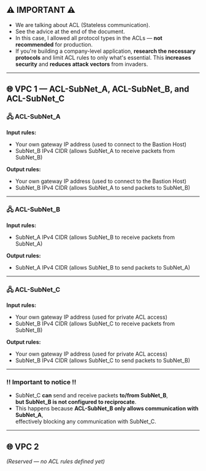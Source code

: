 ## ⚠️ IMPORTANT ⚠️  
- We are talking about ACL (Stateless communication).  
- See the advice at the end of the document.  
- In this case, I allowed all protocol types in the ACLs — **not recommended** for production.  
- If you're building a company-level application, **research the necessary protocols** and limit ACL rules to only what's essential. This **increases security** and **reduces attack vectors** from invaders.

---

## 🌐 VPC 1 — ACL-SubNet_A, ACL-SubNet_B, and ACL-SubNet_C

### 🖧 ACL-SubNet_A

**Input rules:**
- Your own gateway IP address (used to connect to the Bastion Host)  
- SubNet_B IPv4 CIDR (allows SubNet_A to receive packets from SubNet_B)

**Output rules:**
- Your own gateway IP address (used to connect to the Bastion Host)  
- SubNet_B IPv4 CIDR (allows SubNet_A to send packets to SubNet_B)

---

### 🖧 ACL-SubNet_B

**Input rules:**
- SubNet_A IPv4 CIDR (allows SubNet_B to receive packets from SubNet_A)

**Output rules:**
- SubNet_A IPv4 CIDR (allows SubNet_B to send packets to SubNet_A)

---

### 🖧 ACL-SubNet_C

**Input rules:**
- Your own gateway IP address (used for private ACL access)  
- SubNet_B IPv4 CIDR (allows SubNet_C to receive packets from SubNet_B)

**Output rules:**
- Your own gateway IP address (used for private ACL access)  
- SubNet_B IPv4 CIDR (allows SubNet_C to send packets to SubNet_B)

---

### ‼️ Important to notice ‼️  
- SubNet_C **can** send and receive packets **to/from SubNet_B**,  
  **but SubNet_B is not configured to reciprocate**.  
- This happens because **ACL-SubNet_B only allows communication with SubNet_A**,  
  effectively blocking any communication with SubNet_C.

---

## 🌐 VPC 2

*(Reserved — no ACL rules defined yet)*

